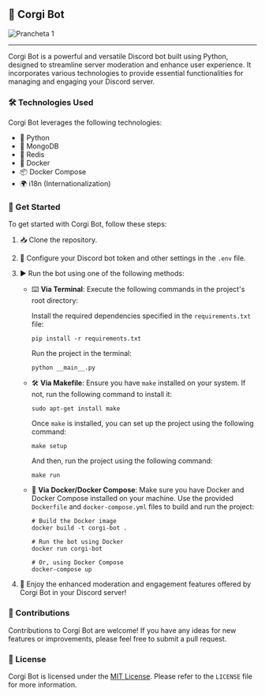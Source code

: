 ## 🥏 Corgi Bot
![Prancheta 1](https://github.com/rukasudev/corgi-bot/assets/47928835/06342b24-2220-4ae2-bf76-06c9822984db)

---
Corgi Bot is a powerful and versatile Discord bot built using Python, designed to streamline server moderation and enhance user experience. It incorporates various technologies to provide essential functionalities for managing and engaging your Discord server.

### 🛠️ Technologies Used

Corgi Bot leverages the following technologies:

- 🐍 Python
- 🍃 MongoDB
- 🧸 Redis
- 🐳 Docker
- 📦 Docker Compose
- 🌍 i18n (Internationalization)

### 🚀 Get Started

To get started with Corgi Bot, follow these steps:

1. 📥 Clone the repository.
2. 🔧 Configure your Discord bot token and other settings in the `.env` file.
3. ▶️ Run the bot using one of the following methods:

   - ⌨️ **Via Terminal**: Execute the following commands in the project's root directory:
   
     Install the required dependencies specified in the `requirements.txt` file:
     ```shell
     pip install -r requirements.txt
     ```

     Run the project in the terminal:
     ```shell
     python __main__.py
     ```

   - 🛠️ **Via Makefile**: Ensure you have `make` installed on your system. If not, run the following command to install it:
     ```shell
     sudo apt-get install make
     ```

     Once `make` is installed, you can set up the project using the following command:
     ```shell
     make setup
     ```

     And then, run the project using the following command:
     ```shell
     make run
     ```

   - 🐳 **Via Docker/Docker Compose**: Make sure you have Docker and Docker Compose installed on your machine. Use the provided `Dockerfile` and `docker-compose.yml` files to build and run the project:
     ```shell
     # Build the Docker image
     docker build -t corgi-bot .

     # Run the bot using Docker
     docker run corgi-bot

     # Or, using Docker Compose
     docker-compose up
     ```

4. 🎉 Enjoy the enhanced moderation and engagement features offered by Corgi Bot in your Discord server!



### 💬 Contributions

Contributions to Corgi Bot are welcome! If you have any ideas for new features or improvements, please feel free to submit a pull request.

### 📝 License

Corgi Bot is licensed under the [MIT License](https://opensource.org/licenses/MIT). Please refer to the `LICENSE` file for more information.
